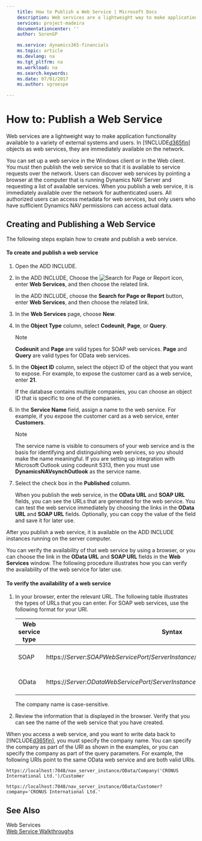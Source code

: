 ```yaml
---
    title: How to Publish a Web Service | Microsoft Docs
    description: Web services are a lightweight way to make application functionality available to a variety of external systems and users. In [!INCLUDE[d365fin](includes/d365fin_md.md)] objects as web services, they are immediately available on the network.
    services: project-madeira
    documentationcenter: ''
    author: SorenGP

    ms.service: dynamics365-financials
    ms.topic: article
    ms.devlang: na
    ms.tgt_pltfrm: na
    ms.workload: na
    ms.search.keywords:
    ms.date: 07/01/2017
    ms.author: sgroespe

---
```

# How to: Publish a Web Service
Web services are a lightweight way to make application functionality available to a variety of external systems and users. In [!INCLUDE[d365fin](includes/d365fin_md.md)] objects as web services, they are immediately available on the network.  

 You can set up a web service in the Windows client or in the Web client. You must then publish the web service so that it is available to service requests over the network. Users can discover web services by pointing a browser at the computer that is running Dynamics NAV Server and requesting a list of available services. When you publish a web service, it is immediately available over the network for authenticated users. All authorized users can access metadata for web services, but only users who have sufficient Dynamics NAV permissions can access actual data.
  
## Creating and Publishing a Web Service  
 The following steps explain how to create and publish a web service.  

#### To create and publish a web service  

1.  Open the ADD INCLUDE<!--[!INCLUDE[nav_windows](../../includes/nav_web_md.md)]-->.  

2.  In the ADD INCLUDE<!--[!INCLUDE[nav_windows](../../includes/nav_windows_md.md)]-->, Choose the ![Search for Page or Report](media/ui-search/search_small.png "Search for Page or Report icon") icon, enter **Web Services**, and then choose the related link.  

     In the ADD INCLUDE<!--[!INCLUDE[nav_web](../../includes/nav_web_md.md)]-->, choose the **Search for Page or Report** button, enter **Web Services**, and then choose the related link.  

3.  In the **Web Services** page, choose **New**.  

4.  In the **Object Type** column, select **Codeunit**, **Page**, or **Query**.  

    > [!NOTE]  
    >  **Codeunit** and **Page** are valid types for SOAP web services. **Page** and **Query** are valid types for OData web services.  

5.  In the **Object ID** column, select the object ID of the object that you want to expose. For example, to expose the customer card as a web service, enter **21**.  

     If the database contains multiple companies, you can choose an object ID that is specific to one of the companies.  

6.  In the **Service Name** field, assign a name to the web service. For example, if you expose the customer card as a web service, enter **Customers**.  

    > [!NOTE]  
    >  The service name is visible to consumers of your web service and is the basis for identifying and distinguishing web services, so you should make the name meaningful. If you are setting up integration with Microsoft Outlook using codeunit 5313, then you must use **DynamicsNAVsynchOutlook** as the service name.  

7.  Select the check box in the **Published** column.  

     When you publish the web service, in the **OData URL** and **SOAP URL** fields, you can see the URLs that are generated for the web service. You can test the web service immediately by choosing the links in the **OData URL** and **SOAP URL** fields. Optionally, you can copy the value of the field and save it for later use.  

 After you publish a web service, it is available on the ADD INCLUDE<!--[!INCLUDE[nav_server](../../includes/nav_server_md.md)]--> instances running on the server computer.  

 You can verify the availability of that web service by using a browser, or you can choose the link in the **OData URL** and **SOAP URL** fields in the **Web Services** window. The following procedure illustrates how you can verify the availability of the web service for later use.  

#### To verify the availability of a web service  

1.  In your browser, enter the relevant URL. The following table illustrates the types of URLs that you can enter. For SOAP web services, use the following format for your URI.  

    |Web service type|Syntax|Example|  
    |----------------------|------------|-------------|  
    |SOAP|https://*Server*:*SOAPWebServicePort*/*ServerInstance*/WS/*CompanyName*/services/|https://localhost:7047/ADD INCLUDE<!--[!INCLUDE[nav_server_instance](../../includes/nav_server_instance_md.md)]-->/WS/CRONUS International Ltd./services/|  
    |OData|https://*Server*:*ODataWebServicePort*/*ServerInstance*/OData/Company('*CompanyName*')|https://localhost:7048/ADD INCLUDE<!--[!INCLUDE[nav_server_instance](../../includes/nav_server_instance_md.md)]-->/OData/Company('CRONUS International Ltd.')|  

     The company name is case-sensitive.  

2.  Review the information that is displayed in the browser. Verify that you can see the name of the web service that you have created.  

 When you access a web service, and you want to write data back to [!INCLUDE[d365fin](includes/d365fin_md.md)], you must specify the company name. You can specify the company as part of the URI as shown in the examples, or you can specify the company as part of the query parameters. For example, the following URIs point to the same OData web service and are both valid URIs.  

```  
https://localhost:7048/nav_server_instance/OData/Company('CRONUS International Ltd.')/Customer  
```  

```  
https://localhost:7048/nav_server_instance/OData/Customer?company='CRONUS International Ltd.'  
```  

## See Also  
 Web Services   
 [Web Service Walkthroughs](../Web%20Service%20Walkthroughs.md)
